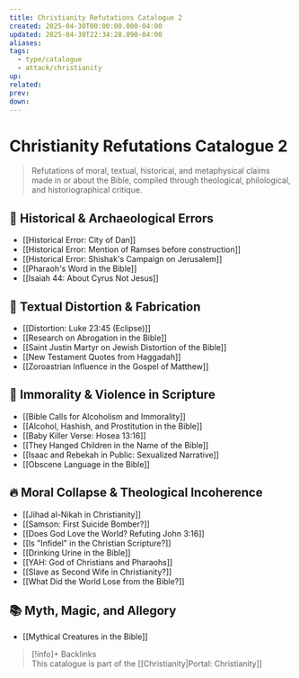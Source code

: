 ```yaml
---
title: Christianity Refutations Catalogue 2
created: 2025-04-30T00:00:00.000-04:00
updated: 2025-04-30T22:34:28.090-04:00
aliases: 
tags: 
  - type/catalogue
  - attack/christianity
up: 
related: 
prev: 
down: 
---
```


# Christianity Refutations Catalogue 2

> Refutations of moral, textual, historical, and metaphysical claims made in or about the Bible, compiled through theological, philological, and historiographical critique.

## 📜 Historical & Archaeological Errors

- [[Historical Error: City of Dan]]
- [[Historical Error: Mention of Ramses before construction]]
- [[Historical Error: Shishak's Campaign on Jerusalem]]
- [[Pharaoh's Word in the Bible]]
- [[Isaiah 44: About Cyrus Not Jesus]]

## 📖 Textual Distortion & Fabrication

- [[Distortion: Luke 23:45 (Eclipse)]]
- [[Research on Abrogation in the Bible]]
- [[Saint Justin Martyr on Jewish Distortion of the Bible]]
- [[New Testament Quotes from Haggadah]]
- [[Zoroastrian Influence in the Gospel of Matthew]]

## 🍷 Immorality & Violence in Scripture

- [[Bible Calls for Alcoholism and Immorality]]
- [[Alcohol, Hashish, and Prostitution in the Bible]]
- [[Baby Killer Verse: Hosea 13:16]]
- [[They Hanged Children in the Name of the Bible]]
- [[Isaac and Rebekah in Public: Sexualized Narrative]]
- [[Obscene Language in the Bible]]

## 🔥 Moral Collapse & Theological Incoherence

- [[Jihad al-Nikah in Christianity]]
- [[Samson: First Suicide Bomber?]]
- [[Does God Love the World? Refuting John 3:16]]
- [[Is "Infidel" in the Christian Scripture?]]
- [[Drinking Urine in the Bible]]
- [[YAH: God of Christians and Pharaohs]]
- [[Slave as Second Wife in Christianity?]]
- [[What Did the World Lose from the Bible?]]

## 📚 Myth, Magic, and Allegory

- [[Mythical Creatures in the Bible]]


> [!info]+ Backlinks  
> This catalogue is part of the [[Christianity|Portal: Christianity]]